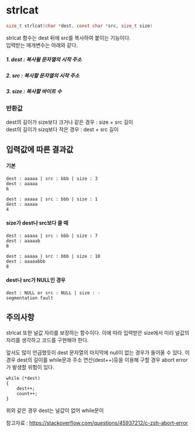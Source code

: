 # strlcat
```c
size_t strlcat(char *dest, const char *src, size_t size)
```

strlcat 함수는 dest 뒤에 src를 복사하여 붙이는 기능이다.<br/>
입력받는 매개변수는 아래와 같다.<br/>

##### 1. dest : 복사될 문자열의 시작 주소
##### 2. src  : 복사할 문자열의 시작 주소
##### 3. size : 복사할 바이트 수

### 반환값
dest의 길이가 size보다 크거나 같은 경우 : size + src 길이<br/>
dest의 길이가 sizq보다 작은 경우 : dest + src 길이

## 입력값에 따른 결과값
#### 기본
```
dest : aaaaa | src : bbb | size : 3
dest : aaaaa
6

dest : aaaaa | src : bbb | size : 1
dest : aaaaa
4
```
#### size가 dest나 src보다 클 때
```
dest : aaaaa | src : bbb | size : 7
dest : aaaaab
8

dest : aaaaa | src : bbb | size : 10
dest : aaaaabbb
8
```
#### dest나 src가 NULL인 경우
```
dest : NULL or src : NULL | size : -
segmentation fault
```
## 주의사항
strlcat 또한 널값 자리를 보장하는 함수이다. 이에 따라 입력받은 size에서 미리 널값의 자리를 생각하고 코드를 구현해야 한다.<br/>

앞서도 많이 언급했듯이 dest 문자열의 마지막에 null이 없는 경우가 들어올 수 있다. 이 경우 dest의 길이를 while문과 주소 연산(dest++)등을 이용해 구할 경우 abort error가 발생할 위험이 있다.
```
while (*dest)
{
    dest++;
    count++;
}
```
위와 같은 경우 dest는 널값이 없어 while문이 

참고자료 : https://stackoverflow.com/questions/45937212/c-zsh-abort-error<br/>
